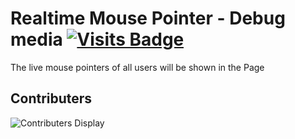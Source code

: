 # Realtime Mouse Pointer - Debug media   [![Visits Badge](https://badges.pufler.dev/visits/debugmedia/mouse-pointer)](https://badges.pufler.dev)

The live mouse pointers of all users will be shown in the Page

## Contributers 

![Contributers Display](https://badges.pufler.dev/contributors/debugmedia/mouse-pointer?size=100&padding=100&perRow=10&bots=true)

